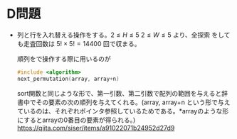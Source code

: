 # D問題
- 列と行を入れ替える操作をする。$`2\leq H\leq 5`$ $2\leq W\leq 5$ より、全探索 をしても走査回数は $5! \times 5! = 14400$ 回で収まる。
    
    順列をで操作する際に用いるのが
    ```c++
    #include <algorithm>
    next_permutation(array, array+n)
    ```
    sort関数と同じような形で、第一引数、第二引数で配列の範囲を与えると辞書中でその要素の次の順列を与えてくれる。(array, array+n という形で与えているのは、それぞれポインタ参照しているためである。*arrayのような形にするとarrayの0番目の要素が得られる。)
    https://qiita.com/siser/items/a91022071b24952d27d9